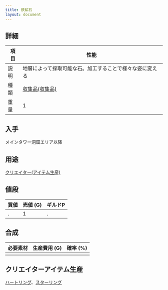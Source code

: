 ```yaml
---
title: 鉄鉱石
layout: document
---
```

## 詳細

|項目|性能|
|---|---|
|説明|地層によって採取可能な石。加工することで様々な姿に変える|
|種類|[収集品(収集品)](収集品(収集品))|
|重量|1|

## 入手

メインタワー洞窟エリア以降

## 用途

[クリエイター(アイテム生産)](クリエイター(アイテム生産))

## 値段

|買値|売値 (G)|ギルドP|
|---|---|---|
|.|1|.|

## 合成

|必要素材|生産費用 (G)|確率 (%)|
|---|---|---|
||||

## クリエイターアイテム生産

[ハートリング](ハートリング)、[スターリング](スターリング)
